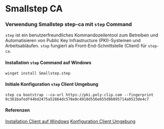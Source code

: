 # Smallstep CA

### Verwendung Smallstep step-ca mit `step` Command

`step` ist ein benutzerfreundliches Kommandozeilentool zum Betreiben und Automatisieren von Public Key Infrastructure (PKI)-Systemen und Arbeitsabläufen. `step` fungiert als Front-End-Schnittstelle (Client) für `step-ca`.

#### Installation `step` Command auf Windows

	winget install Smallstep.step

#### Initiale Konfiguration `step` Client Umgebung

	step ca bootstrap --ca-url https://pki.poly-clip.com --fingerprint 0c361bafedf44bd2475a52864dc578e0c4918d556e655d9b095714a0523de4c7


#### Referenzen

[Installation Client auf Windows](https://smallstep.com/docs/step-cli/installation/#windows)
[Konfiguration Client Umgebung](https://smallstep.com/docs/step-ca/getting-started/#access-your-certificate-authority)

